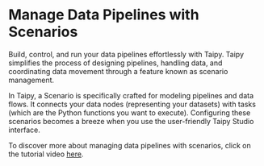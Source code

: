 # Manage Data Pipelines with Scenarios

Build, control, and run your data pipelines effortlessly with Taipy. Taipy simplifies the process of designing pipelines, handling data, 
and coordinating data movement through a feature known as scenario management.

In Taipy, a Scenario is specifically crafted for modeling pipelines and data flows. It connects your data nodes (representing your datasets) 
with tasks (which are the Python functions you want to execute). Configuring these scenarios becomes a breeze when you use the user-friendly Taipy Studio interface.

To discover more about managing data pipelines with scenarios, click on the tutorial video [here](https://www.youtube.com/watch?v=c2hMbr4HCA0).
